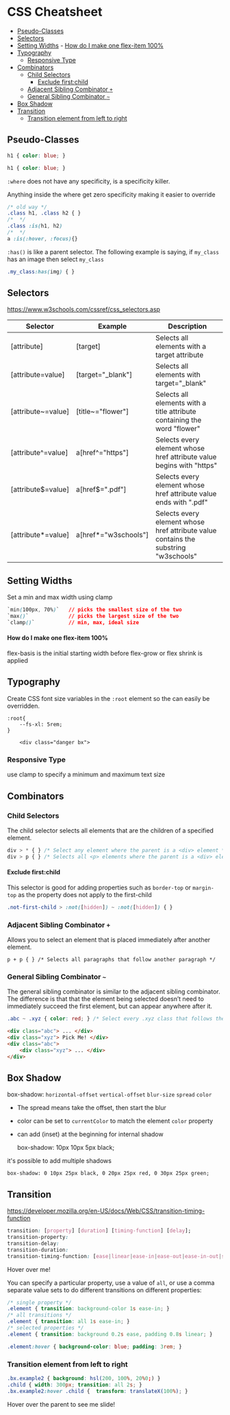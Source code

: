 # CSS Cheatsheet

<!-- MarkdownTOC -->

- [Pseudo-Classes](#pseudo-classes)
- [Selectors](#selectors)
- [Setting Widths](#setting-widths)
        - [How do I make one flex-item 100%](#how-do-i-make-one-flex-item-100)
- [Typography](#typography)
    - [Responsive Type](#responsive-type)
- [Combinators](#combinators)
    - [Child Selectors](#child-selectors)
        - [Exclude first:child](#exclude-firstchild)
    - [Adjacent Sibling Combinator `+`](#adjacent-sibling-combinator-)
    - [General Sibling Combinator `~`](#general-sibling-combinator-)
- [Box Shadow](#box-shadow)
- [Transition](#transition)
    - [Transition element from left to right](#transition-element-from-left-to-right)

<!-- /MarkdownTOC -->

## Pseudo-Classes

```css
h1 { color: blue; }

h1 { color: blue; }

```

`:where` does not have any specificity, is a specificity killer.

Anything inside the where get zero specificity making it easier to override

```css
/* old way */
.class h1, .class h2 { }
/*  */
.class :is(h1, h2)
/*  */
a :is(:hover, :focus){}
```

`:has()` is like a parent selector. The following example is saying, if `my_class` has an image then select `my_class`

```css
.my_class:has(img) { }
```


<a id="selectors"></a>
## Selectors

https://www.w3schools.com/cssref/css_selectors.asp

| Selector           | Example              | Description                                                                             |
| ------------------ | -------------------- | --------------------------------------------------------------------------------------- |
| [attribute]        | [target]             | Selects all elements with a target attribute                                            |
| [attribute=value]  | [target="_blank"]    | Selects all elements with target="_blank"                                               |
| [attribute~=value] | [title~="flower"]    | Selects all elements with a title attribute containing the word "flower"                |
| [attribute^=value] | a[href^="https"]     | Selects every <a> element whose href attribute value begins with "https"                |
| [attribute$=value] | a[href$=".pdf"]      | Selects every <a> element whose href attribute value ends with ".pdf"                   |
| [attribute*=value] | a[href*="w3schools"] | Selects every <a> element whose href attribute value contains the substring "w3schools" |




<a id="setting-widths"></a>
## Setting Widths

Set a min and max width using clamp

```css
`min(100px, 70%)`   // picks the smallest size of the two
`max()`             // picks the largest size of the two
`clamp()`           // min, max, ideal size
```



<a id="how-do-i-make-one-flex-item-100"></a>
#### How do I make one flex-item 100%

flex-basis is the initial starting width before flex-grow or flex shrink is applied

<a id="typography"></a>
## Typography

Create CSS font size variables in the `:root` element so the can easily be overridden.

    :root{
        --fs-xl: 5rem;
    }

        <div class="danger bx">

<a id="responsive-type"></a>
### Responsive Type


use clamp to specify a minimum and maximum text size

<a id="combinators"></a>
## Combinators


<a id="child-selectors"></a>
### Child Selectors

The child selector selects all elements that are the children of a specified element.

```css
div > * { } /* Select any element where the parent is a <div> element */
div > p { } /* Selects all <p> elements where the parent is a <div> element */
```

<a id="exclude-firstchild"></a>
#### Exclude first:child

This selector is good for adding properties such as `border-top` or `margin-top` as the property does not apply to the first-child

```css
.not-first-child > :not([hidden]) ~ :not([hidden]) { }
```

<a id="adjacent-sibling-combinator-"></a>
### Adjacent Sibling Combinator `+`

Allows you to select an element that is placed immediately after another element.

    p + p { } /* Selects all paragraphs that follow another paragraph */


<a id="general-sibling-combinator-~"></a>
### General Sibling Combinator `~`

The general sibling combinator is similar to the adjacent sibling combinator. The difference is that that the element being selected doesn’t need to immediately succeed the first element, but can appear anywhere after it.


```css
.abc ~ .xyz { color: red; } /* Select every .xyz class that follows the .abc class */
```

```html
<div class="abc"> ... </div>
<div class="xyz"> Pick Me! </div>
<div class="abc">
    <div class="xyz"> ... </div>
</div>
```



<a id="box-shadow"></a>
## Box Shadow

box-shadow: `horizontal-offset` `vertical-offset` `blur-size` `spread` `color`

- The spread means take the offset, then start the blur
- color can be set to `currentColor` to match the element `color` property
- can add (inset) at the beginning for internal shadow

    box-shadow: 10px 10px 5px black;

it's possible to add multiple shadows

    box-shadow: 0 10px 25px black, 0 20px 25px red, 0 30px 25px green;


<a id="transition"></a>
## Transition

https://developer.mozilla.org/en-US/docs/Web/CSS/transition-timing-function

```css
transition: [property] [duration] [timing-function] [delay];
transition-property:
transition-delay:
transition-duration:
transition-timing-function: [ease|linear|ease-in|ease-out|ease-in-out|step-start|step-end]
```

<style>
.bx.example1 { transition: background-color 0.2s ease, padding 0.8s linear; }
.bx.example1:hover { background-color: pink; padding: 2rem; }
</style>

<div class="bx example1"> Hover over me! </div>

You can specify a particular property, use a value of `all`, or use a comma separate value sets to do different transitions on different properties:

```css
/* single property */
.element { transition: background-color 1s ease-in; }
/* all transitions */
.element { transition: all 1s ease-in; }
/* selected properties */
.element { transition: background 0.2s ease, padding 0.8s linear; }

.element:hover { background-color: blue; padding: 3rem; }
```

### Transition element from left to right

<style>
.bx.example2 { background: hsl(200, 100%, 20%0;) }
.child { width: 300px; transition: all 2s cubic-bezier(0.4, 0, 0.2, 1); }
.bx.example2:hover .child {  transform: translateX(100%); }
</style>


```css
.bx.example2 { background: hsl(200, 100%, 20%0;) }
.child { width: 300px; transition: all 2s; }
.bx.example2:hover .child {  transform: translateX(100%); }
```

<div class="bx example2 flex">
    <div class="child"> Hover over the parent to see me slide! </div>
</div>


